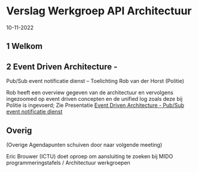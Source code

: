 

# Verslag Werkgroep API Architectuur

10-11-2022

## 1 Welkom

## 2 Event Driven Architecture - 
Pub/Sub event notificatie dienst – Toelichting Rob van der Horst (Politie)

Rob heeft een overview gegeven van de architectuur en vervolgens ingezoomed op event driven concepten en de unified log zoals deze bij Politie is ingevoerd;
Zie Presentatie [Event Driven Architecture - Pub/Sub event notificatie dienst](https://github.com/Geonovum/KP-APIs/blob/master/Werkgroep%20API%20architectuur/Verslagen/20221110/EDA%20-%20Pubsub%20-%20NORA%20API%20expertgroep.pdf)

## Overig

(Overige Agendapunten schuiven door naar volgende meeting)

Eric Brouwer (ICTU) doet oproep om aansluiting te zoeken bij MIDO programmeringstafels / Architectuur werkgroepen


